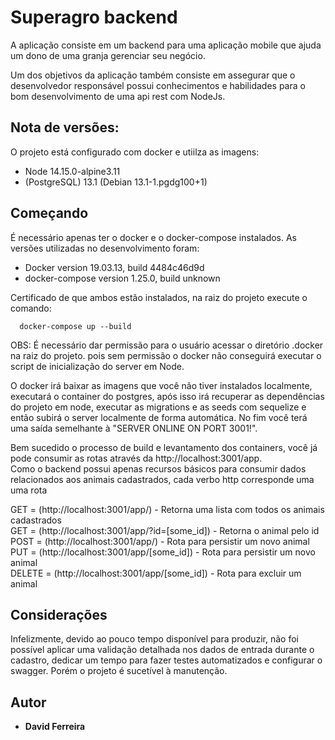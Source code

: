 # Superagro backend

A aplicação consiste em um backend para uma aplicação mobile que ajuda um dono de uma granja gerenciar seu negócio.

Um dos objetivos da aplicação também consiste em assegurar que o desenvolvedor responsável possui conhecimentos e habilidades para o bom desenvolvimento de uma api rest com NodeJs.

## Nota de versões:
O projeto está configurado com docker e utiilza as imagens:

* Node 14.15.0-alpine3.11
* (PostgreSQL) 13.1 (Debian 13.1-1.pgdg100+1)

## Começando

É necessário apenas ter o docker e o docker-compose instalados.
As versões utilizadas no desenvolvimento foram:

- Docker version 19.03.13, build 4484c46d9d
- docker-compose version 1.25.0, build unknown

Certificado de que ambos estão instalados, na raiz do projeto execute o comando:
```
  docker-compose up --build
```
OBS: É necessário dar permissão para o usuário acessar o diretório .docker na raiz do projeto.
pois sem permissão o docker não conseguirá executar o script de inicialização do server em Node.

O docker irá baixar as imagens que você não tiver instalados localmente, executará o container do postgres, após isso irá recuperar as dependências do projeto em node, executar as migrations e as seeds com sequelize e então subirá o server localmente de forma automática.
No fim você terá uma saída semelhante à "SERVER ONLINE ON PORT 3001!".

Bem sucedido o processo de build e levantamento dos containers, você já pode consumir as rotas através da http://localhost:3001/app. <br />
Como o backend possui apenas recursos básicos para consumir dados relacionados aos animais cadastrados, cada verbo http corresponde uma uma rota

GET = (http://localhost:3001/app/) - Retorna uma lista com todos os animais cadastrados <br />
GET = (http://localhost:3001/app/?id=[some_id]) - Retorna o animal pelo id <br />
POST = (http://localhost:3001/app/) - Rota para persistir um novo animal <br />
PUT = (http://localhost:3001/app/[some_id]) -  Rota para persistir um novo animal <br />
DELETE = (http://localhost:3001/app/[some_id]) - Rota para excluir um animal <br />

## Considerações

Infelizmente, devido ao pouco tempo disponível para produzir, não foi possível aplicar uma validação detalhada nos dados de entrada durante o cadastro, dedicar um tempo para fazer testes automatizados e configurar o swagger. Porém o projeto é sucetível à manutenção.

## Autor

* **David Ferreira**
